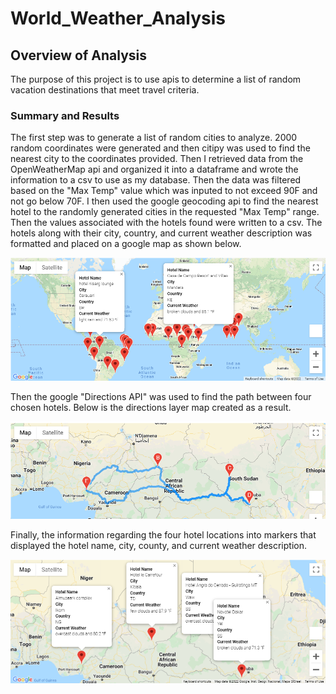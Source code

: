 # World_Weather_Analysis

## Overview of Analysis
The purpose of this project is to use apis to determine a list of random vacation destinations that meet travel criteria.

### Summary and Results
The first step was to generate a list of random cities to analyze. 2000 random coordinates were generated and then citipy was used to find the nearest city to the coordinates provided. Then I retrieved data from the OpenWeatherMap api 
and organized it into a dataframe and wrote the information to a csv to use as my database. Then the data was filtered based on the "Max Temp" value which was inputed to not exceed 90F and not go below 70F. I then used the google 
geocoding api to find the nearest hotel to the randomly generated cities in the requested "Max Temp" range. Then the values associated with the hotels found were written to a csv. The hotels along with their city, country, and current 
weather description was formatted and placed on a google map as shown below.

![](Vacation_Search/WeatherPy_vacation_map.PNG)

Then the google "Directions API" was used to find the path between four chosen hotels. Below is the directions layer map created as a result.

![](Vacation_Itinerary/WeatherPy_travel_map.PNG)

Finally, the information regarding the four hotel locations into markers that displayed the hotel name, city, county, and current weather description.

![](Vacation_Itinerary/WeatherPy_travel_map_markers.PNG)




 
